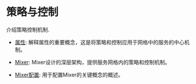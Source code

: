 # 策略与控制

介绍策略控制机制.

- [属性](attributes.md): 解释属性的重要概念，这是将策略和控制应用于网格中的服务的中心机制。

- [Mixer](mixer.md): Mixer设计的深层架构，提供服务网格内的策略和控制机制。

- [Mixer配置](mixer-config.md): 用于配置Mixer的关键概念的概述。
